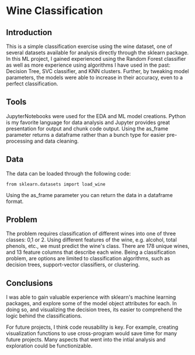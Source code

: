 # Wine Classification

## Introduction
This is a simple classification exercise using the wine dataset, one of several datasets available for analysis directly through the sklearn package. In this ML project, I gained experienced using the Random Forest classifier as well as more experience using algorithms I have used in the past: Decision Tree, SVC classifier, and KNN clusters. Further, by tweaking model parameters, the models were able to increase in their accuracy, even to a perfect classification. 

## Tools
JupyterNotebooks were used for the EDA and ML model creations. Python is my favorite language for data analysis and Jupyter provides great presentation for output and chunk code output. Using the as_frame parameter returns a dataframe rather than a bunch type for easier pre-processing and data cleaning. 

## Data
The data can be loaded through the following code:

    from sklearn.datasets import load_wine

Using the as_frame parameter you can return the data in a dataframe format.

## Problem
The problem requires classification of different wines into one of three classes: 0,1 or 2. Using different features of the wine, e.g. alcohol, total phenols, etc., we must predict the wine's class. There are 178 unique wines, and 13 feature columns that describe each wine. Being a classification problem, are options are limited to classification algorithms, such as decision trees, support-vector classifiers, or clustering. 
  
## Conclusions

I was able to gain valuable experience with sklearn's machine learning packages, and explore some of the model object attributes for each. In doing so, and visualizing the decision trees, its easier to comprehend the logic behind the classifications.

For future projects, I think code reusability is key. For example, creating visualization functions to use cross-program would save time for many future projects. Many aspects that went into the intial analysis and exploration could be functionizable. 
